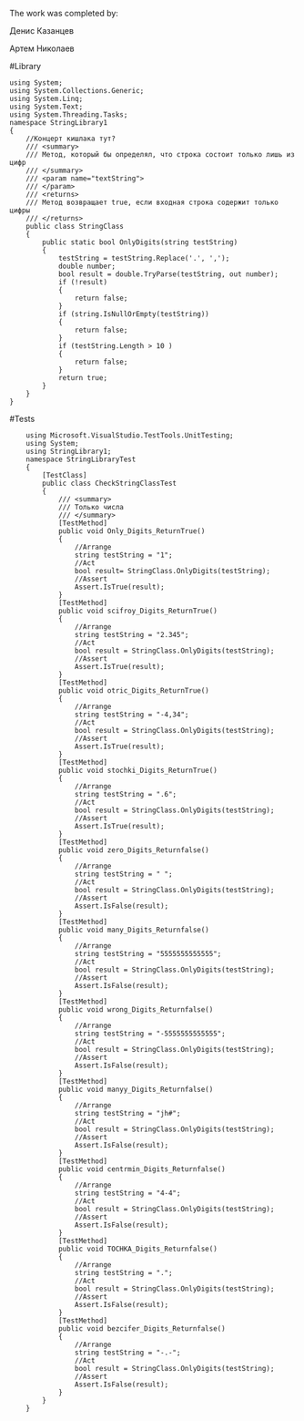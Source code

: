 The work was completed by:

Денис Казанцев

Артем Николаев


#Library

	using System;
	using System.Collections.Generic;
	using System.Linq;
	using System.Text;
	using System.Threading.Tasks;
	namespace StringLibrary1
	{
	    //Концерт кишлака тут?
	    /// <summary>
	    /// Метод, который бы определял, что строка состоит только лишь из цифр
	    /// </summary>
	    /// <param name="textString">
	    /// </param>
	    /// <returns>
	    /// Метод возвращает true, если входная строка содержит только цифры
	    /// </returns>
	    public class StringClass
	    {
	        public static bool OnlyDigits(string testString)
	        {
	            testString = testString.Replace('.', ',');
	            double number;
	            bool result = double.TryParse(testString, out number);
	            if (!result)
	            {   
	                return false;
	            }
	            if (string.IsNullOrEmpty(testString))
	            { 
	                return false; 
	            }
	            if (testString.Length > 10 )
	            {
	                return false;
	            }
	            return true;
	        }
	    }
	} 
 #Tests
 
		using Microsoft.VisualStudio.TestTools.UnitTesting;
		using System;
		using StringLibrary1;
		namespace StringLibraryTest
		{
		    [TestClass]
		    public class CheckStringClassTest
		    {
		        /// <summary>
		        /// Только числа
		        /// </summary>
		        [TestMethod]
		        public void Only_Digits_ReturnTrue()
		        {
		            //Arrange
		            string testString = "1";
		            //Act
		            bool result= StringClass.OnlyDigits(testString);
		            //Assert
		            Assert.IsTrue(result);
		        }
		        [TestMethod]
		        public void scifroy_Digits_ReturnTrue()
		        {
		            //Arrange
		            string testString = "2.345";
		            //Act
		            bool result = StringClass.OnlyDigits(testString);
		            //Assert
		            Assert.IsTrue(result);
		        }
		        [TestMethod]
		        public void otric_Digits_ReturnTrue()
		        {
		            //Arrange
		            string testString = "-4,34";
		            //Act
		            bool result = StringClass.OnlyDigits(testString);
		            //Assert
		            Assert.IsTrue(result);
		        }
		        [TestMethod]
		        public void stochki_Digits_ReturnTrue()
		        {
		            //Arrange
		            string testString = ".6";
		            //Act
		            bool result = StringClass.OnlyDigits(testString);
		            //Assert
		            Assert.IsTrue(result);
		        }
		        [TestMethod]
		        public void zero_Digits_Returnfalse()
		        {
		            //Arrange
		            string testString = " ";
		            //Act
		            bool result = StringClass.OnlyDigits(testString);
		            //Assert
		            Assert.IsFalse(result);
		        }
		        [TestMethod]
		        public void many_Digits_Returnfalse()
		        {
		            //Arrange
		            string testString = "5555555555555";
		            //Act
		            bool result = StringClass.OnlyDigits(testString);
		            //Assert
		            Assert.IsFalse(result);
		        }
		        [TestMethod]
		        public void wrong_Digits_Returnfalse()
		        {
		            //Arrange
		            string testString = "-5555555555555";
		            //Act
		            bool result = StringClass.OnlyDigits(testString);
		            //Assert
		            Assert.IsFalse(result);
		        }
		        [TestMethod]
		        public void manyy_Digits_Returnfalse()
		        {
		            //Arrange
		            string testString = "jh#";
		            //Act
		            bool result = StringClass.OnlyDigits(testString);
		            //Assert
		            Assert.IsFalse(result);
		        }
		        [TestMethod]
		        public void centrmin_Digits_Returnfalse()
		        {
		            //Arrange
		            string testString = "4-4";
		            //Act
		            bool result = StringClass.OnlyDigits(testString);
		            //Assert
		            Assert.IsFalse(result);
		        }
		        [TestMethod]
		        public void TOCHKA_Digits_Returnfalse()
		        {
		            //Arrange
		            string testString = ".";
		            //Act
		            bool result = StringClass.OnlyDigits(testString);
		            //Assert
		            Assert.IsFalse(result);
		        }
		        [TestMethod]
		        public void bezcifer_Digits_Returnfalse()
		        {
		            //Arrange
		            string testString = "-.-";
		            //Act
		            bool result = StringClass.OnlyDigits(testString);
		            //Assert
		            Assert.IsFalse(result);
		        }
		    }
		}
